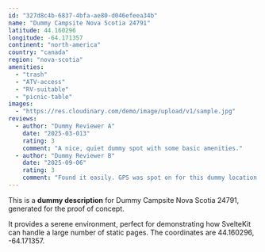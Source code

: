 ```yaml
---
id: "327d8c4b-6837-4bfa-ae80-d046efeea34b"
name: "Dummy Campsite Nova Scotia 24791"
latitude: 44.160296
longitude: -64.171357
continent: "north-america"
country: "canada"
region: "nova-scotia"
amenities:
  - "trash"
  - "ATV-access"
  - "RV-suitable"
  - "picnic-table"
images:
  - "https://res.cloudinary.com/demo/image/upload/v1/sample.jpg"
reviews:
  - author: "Dummy Reviewer A"
    date: "2025-03-013"
    rating: 3
    comment: "A nice, quiet dummy spot with some basic amenities."
  - author: "Dummy Reviewer B"
    date: "2025-09-06"
    rating: 3
    comment: "Found it easily. GPS was spot on for this dummy location."
---
```


This is a **dummy description** for Dummy Campsite Nova Scotia 24791, generated for the proof of concept.

It provides a serene environment, perfect for demonstrating how SvelteKit can handle a large number of static pages. The coordinates are 44.160296, -64.171357.

